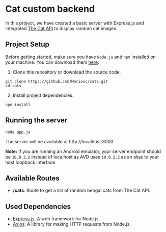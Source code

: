 # Cat custom backend

In this project, we have created a basic server with Express.js and integrated [The Cat API](https://docs.thecatapi.com/) to display random cat images.

## Project Setup

Before getting started, make sure you have `Node.js` and `npm` installed on your machine. You can download them [here](https://nodejs.org/).

1. Clone this repository or download the source code.

```
git clone https://github.com/Mariovc/cats.git
cd cats
```

2. Install project dependencies.

```
npm install
```

## Running the server
```
node app.js
```
The server will be available at http://localhost:3000.

**Note:** If you are running an Android emulator, your server endpoint should be `10.0.2.2` instead of localhost as AVD uses `10.0.2.2` as an alias to your host loopback interface

## Available Routes
* **/cats**: Route to get a list of random bengal cats from The Cat API.

## Used Dependencies
* [Express.js](https://expressjs.com/): A web framework for Node.js.
* [Axios](https://axios-http.com/): A library for making HTTP requests from Node.js.

